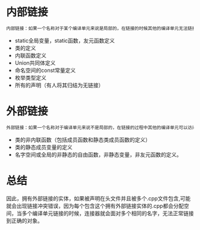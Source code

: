 # 内部链接

```cpp
内部链接：如果一个名称对于某个编译单元来说是局部的，在链接的时候其他的编译单元无法链接到它且不会与其他的链接单元中同样的名称相冲突。例如static函数、inline函数等。
```

- static全局变量，static函数，友元函数定义
- 类的定义
- 内联函数定义
- Union共同体定义
- 命名空间的const常量定义
- 枚举类型定义
- 所有的声明（有人将其归结为无链接）



# 外部链接

```cpp
外部链接：如果一个名称对于编译单元来说不是局部的，在链接的过程中其他的编译单元可以访问它。例如全局变量和普通函数（普通函数默认为extern）。
```

- 类的非内联函数（包括成员函数和静态类成员函数的定义）
- 类的静态成员变量的定义
- 名字空间或全局的非静态的自由函数，非静态变量，非友元函数的定义。



# 总结

因此，拥有外部链接的实体，如果被声明在头文件并且被多个.cpp文件包含,可能就会出现链接冲突错误，因为每个包含这个拥有外部链接实体的.cpp都会分配空间，当多个编译单元链接的时候，连接器就会面对多个相同的名字，无法正常链接到正确的对象。



